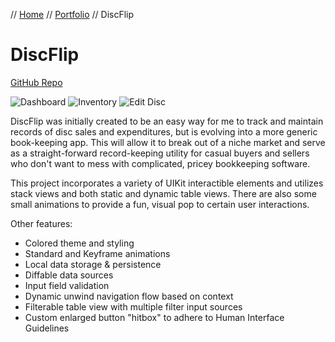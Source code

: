 // [Home](../index.md) // [Portfolio](../portfolio.md) // DiscFlip

# DiscFlip
[GitHub Repo](https://github.com/brianeatsbeets/DiscFlip)

![Dashboard](https://user-images.githubusercontent.com/94752449/196248309-37e84e95-81fb-4822-b0c6-07a59be9983c.png)
![Inventory](https://user-images.githubusercontent.com/94752449/196248336-08c19c5e-ca88-4224-8f48-ae089fd0ecbc.png)
![Edit Disc](https://user-images.githubusercontent.com/94752449/196248636-ff0aacb4-08bd-42da-bad2-c32a1f0ffbdb.png)

DiscFlip was initially created to be an easy way for me to track and maintain records of disc sales and expenditures, but is evolving into a more generic book-keeping app. This will allow it to break out of a niche market and serve as a straight-forward record-keeping utility for casual buyers and sellers who don't want to mess with complicated, pricey bookkeeping software.

This project incorporates a variety of UIKit interactible elements and utilizes stack views and both static and dynamic table views. There are also some small animations to provide a fun, visual pop to certain user interactions.

Other features:
- Colored theme and styling
- Standard and Keyframe animations
- Local data storage & persistence
- Diffable data sources
- Input field validation
- Dynamic unwind navigation flow based on context
- Filterable table view with multiple filter input sources
- Custom enlarged button "hitbox" to adhere to Human Interface Guidelines
